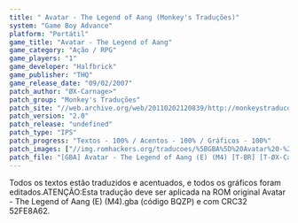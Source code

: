 ```yaml
---
title: " Avatar - The Legend of Aang (Monkey's Traduções)"
system: "Game Boy Advance"
platform: "Portátil"
game_title: "Avatar - The Legend of Aang"
game_category: "Ação / RPG"
game_players: "1"
game_developer: "Halfbrick"
game_publisher: "THQ"
game_release_date: "09/02/2007"
patch_author: "ØX-Carnage>"
patch_group: "Monkey's Traduções"
patch_site: "//web.archive.org/web/20110202120839/http://monkeystraducoes.com/ (fora do ar)"
patch_version: "2.0"
patch_release: "undefined"
patch_type: "IPS"
patch_progress: "Textos - 100% / Acentos - 100% / Gráficos - 100%"
patch_images: ["//img.romhackers.org/traducoes/%5BGBA%5D%20Avatar%20-%20The%20Legend%20of%20Aang%20-%20Monkey's%20Tradu%C3%A7%C3%B5es%20-%201.png","//img.romhackers.org/traducoes/%5BGBA%5D%20Avatar%20-%20The%20Legend%20of%20Aang%20-%20Monkey's%20Tradu%C3%A7%C3%B5es%20-%202.png","//img.romhackers.org/traducoes/%5BGBA%5D%20Avatar%20-%20The%20Legend%20of%20Aang%20-%20Monkey's%20Tradu%C3%A7%C3%B5es%20-%203.png"]
patch_file: "[GBA] Avatar - The Legend of Aang (E) (M4) [T-BR] [T-ØX-Carnage G-Monkey's Traduções] [V-2.0 P-100% A-2013].zip"
---
```

Todos os textos estão traduzidos e acentuados, e todos os gráficos foram editados.ATENÇÃO:Esta tradução deve ser aplicada na ROM original Avatar - The Legend of Aang (E) (M4).gba  (código BQZP) e com CRC32 52FE8A62.